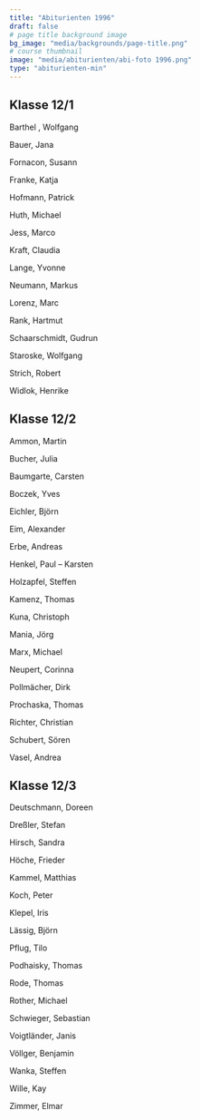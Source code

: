 ```yaml
---
title: "Abiturienten 1996"
draft: false
# page title background image
bg_image: "media/backgrounds/page-title.png"
# course thumbnail
image: "media/abiturienten/abi-foto 1996.png"
type: "abiturienten-min"
---
```


## Klasse 12/1

Barthel , Wolfgang

Bauer, Jana

Fornacon, Susann

Franke, Katja

Hofmann, Patrick

Huth, Michael

Jess, Marco

Kraft, Claudia

Lange, Yvonne

Neumann, Markus

Lorenz, Marc

Rank, Hartmut

Schaarschmidt, Gudrun

Staroske, Wolfgang

Strich, Robert

Widlok, Henrike

## Klasse 12/2

Ammon, Martin

Bucher, Julia

Baumgarte, Carsten

Boczek, Yves

Eichler, Björn

Eim, Alexander

Erbe, Andreas

Henkel, Paul – Karsten

Holzapfel, Steffen

Kamenz, Thomas

Kuna, Christoph

Mania, Jörg

Marx, Michael

Neupert, Corinna

Pollmächer, Dirk

Prochaska, Thomas

Richter, Christian

Schubert, Sören

Vasel, Andrea

## Klasse 12/3

Deutschmann, Doreen

Dreßler, Stefan

Hirsch, Sandra

Höche, Frieder

Kammel, Matthias

Koch, Peter

Klepel, Iris

Lässig, Björn

Pflug, Tilo

Podhaisky, Thomas

Rode, Thomas

Rother, Michael

Schwieger, Sebastian

Voigtländer, Janis

Völlger, Benjamin

Wanka, Steffen

Wille, Kay

Zimmer, Elmar
